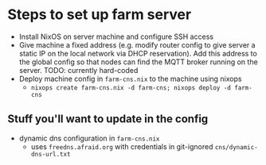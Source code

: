 # Steps to set up farm server
- Install NixOS on server machine and configure SSH access
- Give machine a fixed address (e.g. modify router config to give server a static IP on the local network via DHCP reservation).
  Add this address to the global config so that nodes can find the MQTT broker running on the server.
  TODO: currently hard-coded
- Deploy machine config in `farm-cns.nix` to the machine using nixops
  - `nixops create farm-cns.nix -d farm-cns; nixops deploy -d farm-cns`

## Stuff you'll want to update in the config
- dynamic dns configuration in `farm-cns.nix`
  - uses `freedns.afraid.org` with credentials in git-ignored `cns/dynamic-dns-url.txt`
